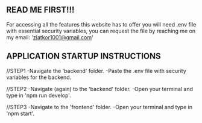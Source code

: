 ## READ ME FIRST!!!

For accessing all the features this website has to offer you will need
.env file with essential security variables, you can request the file by reaching me on my email: 'zlatkor1001@gmail.com'

## APPLICATION STARTUP INSTRUCTIONS

//STEP1
-Navigate the 'backend' folder.
-Paste the .env file with security variables for the backend.

//STEP2
-Navigate (again) to the 'backend' folder.
-Open your terminal and type in 'npm run develop'.

//STEP3
-Navigate to the 'frontend' folder.
-Open your terminal and type in 'npm start'.
